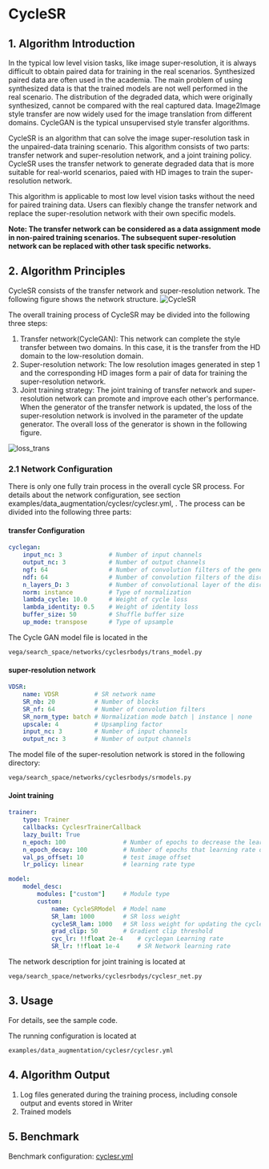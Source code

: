 # CycleSR

## 1. Algorithm Introduction

In the typical low level vision tasks, like image super-resolution, it is always difficult to obtain paired data for training in the real scenarios. Synthesized paired data are often used in the academia. The main problem of using synthesized data is that the trained models are not well performed in the real scenario. The distribution of the degraded data, which were originally synthesized, cannot be compared with the real captured data. Image2Image style transfer are now widely used for the image translation from different domains. CycleGAN is the typical unsupervised style transfer algorithms.

CycleSR is an algorithm that can solve the image super-resolution task in the unpaired-data training scenario. This algorithm consists of two parts: transfer network and super-resolution network, and a joint training policy. CycleSR uses the transfer network to generate degraded data that is more suitable for real-world scenarios, paied with HD images to train the super-resolution network.

This algorithm is applicable to most low level vision tasks without the need for paired training data. Users can flexibly change the transfer network and replace the super-resolution network with their own specific models.

**Note: The transfer network can be considered as a data assignment mode in non-paired training scenarios. The subsequent super-resolution network can be replaced with other task specific networks.**

## 2. Algorithm Principles

CycleSR consists of the transfer network and super-resolution network. The following figure shows the network structure. 
![CycleSR](images/cyclesr.png)

The overall training process of CycleSR may be divided into the following three steps:

1. Transfer network(CycleGAN): This network can complete the style transfer between two domains. In this case, it is the transfer from the HD domain to the low-resolution domain.
2. Super-resolution network: The low resolution images generated in step 1 and the corresponding HD images form a pair of data for training the super-resolution network.
3. Joint training strategy: The joint training of transfer network and super-resolution network can promote and improve each other's performance. When the generator of the transfer network is updated, the loss of the super-resolution network is involved in the parameter of the update generator. The overall loss of the generator is shown in the following figure.

![loss_trans](images/cyclesr_loss_trans.png)

### 2.1 Network Configuration

There is only one fully train process in the overall cycle SR process. For details about the network configuration, see section examples/data_augmentation/cyclesr/cyclesr.yml, . The process can be divided into the following three parts:

#### transfer Configuration

```yaml
cyclegan:
    input_nc: 3             # Number of input channels
    output_nc: 3            # Number of output channels
    ngf: 64                 # Number of convolution filters of the generator
    ndf: 64                 # Number of convolution filters of the discriminator
    n_layers_D: 3           # Number of convolutional layer of the discriminator
    norm: instance          # Type of normalization
    lambda_cycle: 10.0      # Weight of cycle loss
    lambda_identity: 0.5    # Weight of identity loss
    buffer_size: 50         # Shuffle buffer size
    up_mode: transpose      # Type of upsample
```

The Cycle GAN model file is located in the

```text
vega/search_space/networks/cyclesrbodys/trans_model.py
```

#### super-resolution network

```yaml
VDSR:
    name: VDSR          # SR network name
    SR_nb: 20           # Number of blocks
    SR_nf: 64           # Number of convolution filters
    SR_norm_type: batch # Normalization mode batch | instance | none
    upscale: 4          # Upsampling factor
    input_nc: 3         # Number of input channels
    output_nc: 3        # Number of output channels
```

The model file of the super-resolution network is stored in the following directory:

```text
vega/search_space/networks/cyclesrbodys/srmodels.py
```

#### Joint training

```yaml
trainer:
    type: Trainer
    callbacks: CyclesrTrainerCallback
    lazy_built: True
    n_epoch: 100                # Number of epochs to decrease the learning rate
    n_epoch_decay: 100          # Number of epochs that learning rate decreases to 0
    val_ps_offset: 10           # test image offset
    lr_policy: linear           # learning rate type

model:
    model_desc:
        modules: ["custom"]     # Module type
        custom:
            name: CycleSRModel  # Model name
            SR_lam: 1000        # SR loss weight
            cycleSR_lam: 1000   # SR loss weight for updating the cyclegan generator
            grad_clip: 50       # Gradient clip threshold
            cyc_lr: !!float 2e-4    # cyclegan Learning rate
            SR_lr: !!float 1e-4     # SR Network learning rate
```

The network description for joint training is located at

```text
vega/search_space/networks/cyclesrbodys/cyclesr_net.py
```

## 3. Usage

For details, see the sample code.

The running configuration is located at

```text
examples/data_augmentation/cyclesr/cyclesr.yml
```

## 4. Algorithm Output

1. Log files generated during the training process, including console output and events stored in Writer
2. Trained models

## 5. Benchmark

Benchmark configuration: [cyclesr.yml](https://github.com/huawei-noah/vega/tree/master/benchmark/algs/data_augmentation/cyclesr.yml)
